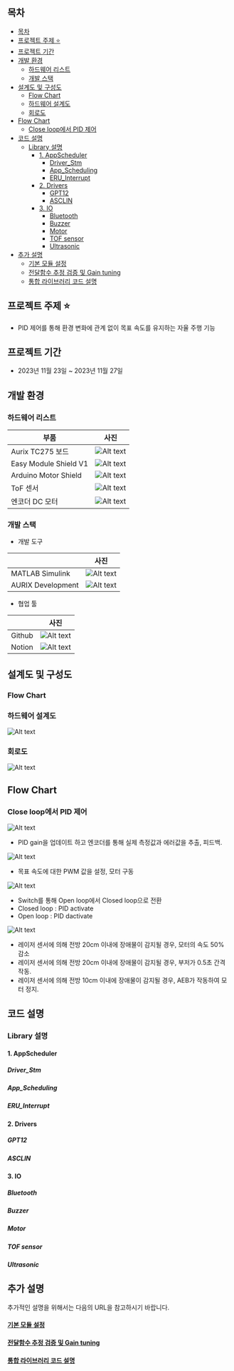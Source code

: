 <!--

**Here are some ideas to get you started:**

🙋‍♀️ A short introduction - what is your organization all about?
🌈 Contribution guidelines - how can the community get involved?
👩‍💻 Useful resources - where can the community find your docs? Is there anything else the community should know?
🍿 Fun facts - what does your team eat for breakfast?
🧙 Remember, you can do mighty things with the power of [Markdown](https://docs.github.com/github/writing-on-github/getting-started-with-writing-and-formatting-on-github/basic-writing-and-formatting-syntax)
-->


## 목차 
- [목차](#목차)
- [프로젝트 주제 :star:](#프로젝트-주제-star)
- [프로젝트 기간](#프로젝트-기간)
- [개발 환경](#개발-환경)
  - [하드웨어 리스트](#하드웨어-리스트)
  - [개발 스택](#개발-스택)
- [설계도 및 구성도](#설계도-및-구성도)
  - [Flow Chart](#flow-chart)
  - [하드웨어 설계도](#하드웨어-설계도)
  - [회로도](#회로도)
- [Flow Chart](#flow-chart-1)
  - [Close loop에서 PID 제어](#close-loop에서-pid-제어)
- [코드 설명](#코드-설명)
  - [Library 설명](#library-설명)
    - [1. AppScheduler](#1-appscheduler)
      - [Driver\_Stm](#driver_stm)
      - [App\_Scheduling](#app_scheduling)
      - [ERU\_Interrupt](#eru_interrupt)
    - [2. Drivers](#2-drivers)
      - [GPT12](#gpt12)
      - [ASCLIN](#asclin)
    - [3. IO](#3-io)
      - [Bluetooth](#bluetooth)
      - [Buzzer](#buzzer)
      - [Motor](#motor)
      - [TOF sensor](#tof-sensor)
      - [Ultrasonic](#ultrasonic)
- [추가 설명](#추가-설명)
    - [기본 모듈 설정](#기본-모듈-설정)
    - [전달함수 추정 검증 및 Gain tuning](#전달함수-추정-검증-및-gain-tuning)
    - [통합 라이브러리 코드 설명](#통합-라이브러리-코드-설명)


## 프로젝트 주제 :star:

- PID 제어를 통해 환경 변화에 관계 없이 목표 속도를 유지하는 자율 주행 기능

## 프로젝트 기간

- 2023년 11월 23일 ~ 2023년 11월 27일

## 개발 환경

### 하드웨어 리스트

|부품|사진|
|------|---|
|Aurix TC275 보드|![Alt text](../main/image/TC275.png)|
|Easy Module Shield V1|![Alt text](../main/image/easymodule.png)|
|Arduino Motor Shield|![Alt text](../main/image/motor_shield.png)|
|ToF 센서|![Alt text](../main/image/TOF.png)|
|엔코더 DC 모터|![Alt text](../main/image/motor.png)|


### 개발 스택

- 개발 도구

||사진|
|------|---|
|MATLAB Simulink|![Alt text](../main/image/matlab.png)|
|AURIX Development|![Alt text](../main/image/aurix.png)|

- 협업 툴

||사진|
|------|---|
|Github| ![Alt text](../main/image/github.png)|
|Notion| ![Alt text](../main/image/notion.png)|


## 설계도 및 구성도

### Flow Chart

### 하드웨어 설계도 

![Alt text](../main/image/HW_diagram.png)

### 회로도
![Alt text](../main/image/Circuit.png)


## Flow Chart

### Close loop에서 PID 제어
![Alt text](../main/image/Close_Loop_1.png)

- PID gain을 업데이트 하고 엔코더를 통해 실제 측정값과 에러값을 추출, 피드백.

![Alt text](../main/image/Close_Loop_2.png)
- 목표 속도에 대한 PWM 값을 설정, 모터 구동 

![Alt text](../main/image/PID_mode_transfer.png)

- Switch를 통해 Open loop에서 Closed loop으로 전환
- Closed loop : PID activate
- Open loop : PID dactivate

![Alt text](../main/image/AEB.png)

- 레이저 센서에 의해 전방 20cm 이내에 장애물이 감지될 경우, 모터의 속도 50% 감소
- 레이저 센서에 의해 전방 20cm 이내에 장애물이 감지될 경우, 부저가 0.5초 간격 작동.
- 레이저 센서에 의해 전방 10cm 이내에 장애물이 감지될 경우, AEB가 작동하여 모터 정지.

## 코드 설명

### Library 설명

#### 1. AppScheduler

##### Driver_Stm

##### App_Scheduling

##### ERU_Interrupt

#### 2. Drivers

##### GPT12

##### ASCLIN

#### 3. IO

##### Bluetooth

##### Buzzer

##### Motor

##### TOF sensor

##### Ultrasonic



## 추가 설명

추가적인 설명을 위해서는 다음의 URL을 참고하시기 바랍니다.

#### [기본 모듈 설정](https://github.com/HAMES-4P/Module_Dev/blob/main/README.md)

#### [전달함수 추정 검증 및 Gain tuning](https://github.com/HAMES-4P/Module_Dev/blob/main/Yunseo_Project_2_4/Readme.md)
#### [통합 라이브러리 코드 설명](https://github.com/HAMES-4P/Module-integration/blob/main/README.md)

